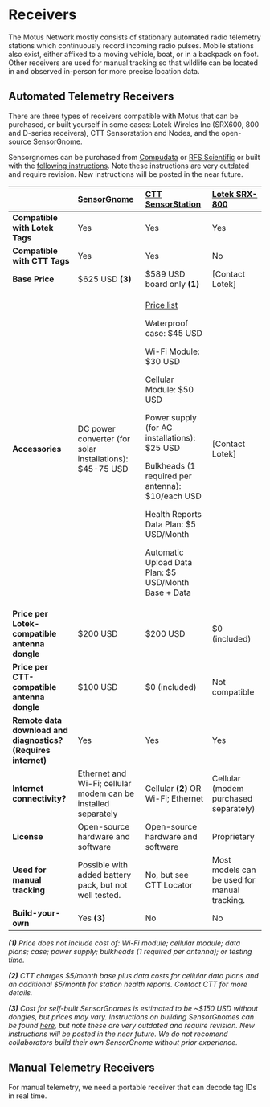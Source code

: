 # Receivers

The Motus Network mostly consists of stationary automated radio telemetry stations which continuously record incoming radio pulses. Mobile stations also exist, either affixed to a moving vehicle, boat, or in a backpack on foot. Other receivers are used for manual tracking so that wildlife can be located in and observed in-person for more precise location data.

## Automated Telemetry Receivers

There are three types of receivers compatible with Motus that can be purchased, or built yourself in some cases: Lotek Wireles Inc \(SRX600, 800 and D-series receivers\), CTT Sensorstation and Nodes, and the open-source SensorGnome.

Sensorgnomes can be purchased from [Compudata](https://compudata.ca/sensorgnome/) or [RFS Scientific](https://www.rfsscientific.com/) or built with the [following instructions](https://archived.sensorgnome.org/How_do_I_build_a_SensorGnome/). Note these instructions are very outdated and require revision. New instructions will be posted in the near future.

<table>
  <thead>
    <tr>
      <th style="text-align:left"></th>
      <th style="text-align:left"><a href="https://sensorgnome.org"><b>SensorGnome</b></a>
      </th>
      <th style="text-align:left"><a href="https://store.celltracktech.com/collections/wildlife-telemetry-products/products/ctt-sensorstation-for-sensorgnome-v-2-0"><b>CTT SensorStation</b></a>
      </th>
      <th style="text-align:left"><a href="https://www.lotek.com/products/srx800/"><b>Lotek SRX-800</b></a>
      </th>
    </tr>
  </thead>
  <tbody>
    <tr>
      <td style="text-align:left"><b>Compatible with Lotek Tags</b>
      </td>
      <td style="text-align:left">Yes</td>
      <td style="text-align:left">Yes</td>
      <td style="text-align:left">Yes</td>
    </tr>
    <tr>
      <td style="text-align:left"><b>Compatible with CTT Tags</b>
      </td>
      <td style="text-align:left">Yes</td>
      <td style="text-align:left">Yes</td>
      <td style="text-align:left">No</td>
    </tr>
    <tr>
      <td style="text-align:left"><b>Base Price</b>
      </td>
      <td style="text-align:left">$625 USD <b>(3)</b>
      </td>
      <td style="text-align:left">$589 USD board only <b>(1)</b>
      </td>
      <td style="text-align:left">[Contact Lotek]</td>
    </tr>
    <tr>
      <td style="text-align:left"><b>Accessories</b>
      </td>
      <td style="text-align:left">DC power converter (for solar installations): $45-75 USD</td>
      <td style="text-align:left">
        <p><a href="https://celltracktech.com/price-list/">Price list</a>
        </p>
        <p>Waterproof case: $45 USD</p>
        <p>Wi-Fi Module: $30 USD</p>
        <p>Cellular Module: $50 USD</p>
        <p>Power supply (for AC installations): $25 USD</p>
        <p>Bulkheads (1 required per antenna): $10/each USD</p>
        <p>Health Reports Data Plan: $5 USD/Month</p>
        <p>Automatic Upload Data Plan: $5 USD/Month Base + Data</p>
      </td>
      <td style="text-align:left">[Contact Lotek]</td>
    </tr>
    <tr>
      <td style="text-align:left"><b>Price per Lotek-compatible antenna dongle</b>
      </td>
      <td style="text-align:left">$200 USD</td>
      <td style="text-align:left">$200 USD</td>
      <td style="text-align:left">$0 (included)</td>
    </tr>
    <tr>
      <td style="text-align:left"><b>Price per CTT-compatible antenna dongle</b>
      </td>
      <td style="text-align:left">$100 USD</td>
      <td style="text-align:left">$0 (included)</td>
      <td style="text-align:left">Not compatible</td>
    </tr>
    <tr>
      <td style="text-align:left"><b>Remote data download and diagnostics? (Requires internet)</b>
      </td>
      <td style="text-align:left">Yes</td>
      <td style="text-align:left">Yes</td>
      <td style="text-align:left">Yes</td>
    </tr>
    <tr>
      <td style="text-align:left"><b>Internet connectivity?</b>
      </td>
      <td style="text-align:left">Ethernet and Wi-Fi; cellular modem can be installed separately</td>
      <td
      style="text-align:left">Cellular <b>(2)</b> OR Wi-Fi; Ethernet</td>
        <td style="text-align:left">Cellular (modem purchased separately)</td>
    </tr>
    <tr>
      <td style="text-align:left"><b>License</b>
      </td>
      <td style="text-align:left">Open-source hardware and software</td>
      <td style="text-align:left">Open-source hardware and software</td>
      <td style="text-align:left">Proprietary</td>
    </tr>
    <tr>
      <td style="text-align:left"><b>Used for manual tracking</b>
      </td>
      <td style="text-align:left">Possible with added battery pack, but not well tested.</td>
      <td style="text-align:left">No, but see CTT Locator</td>
      <td style="text-align:left">Most models can be used for manual tracking.</td>
    </tr>
    <tr>
      <td style="text-align:left"><b>Build-your-own</b>
      </td>
      <td style="text-align:left">Yes <b>(3)</b>
      </td>
      <td style="text-align:left">No</td>
      <td style="text-align:left">No</td>
    </tr>
  </tbody>
</table>

_**\(1\)** Price does not include cost of: Wi-Fi module; cellular module; data plans; case; power supply; bulkheads \(1 required per antenna\); or testing time._

_**\(2\)** CTT charges $5/month base plus data costs for cellular data plans and an additional $5/month for station health reports. Contact CTT for more details._

_**\(3\)** Cost for self-built SensorGnomes is estimated to be ~$150 USD without dongles, but prices may vary. Instructions on building SensorGnomes can be found_ [_here_](https://archived.sensorgnome.org/How_do_I_build_a_SensorGnome/)_, but note these are very outdated and require revision. New instructions will be posted in the near future. We do not recomend collaborators build their own SensorGnome without prior experience._

## Manual Telemetry Receivers

For manual telemetry, we need a portable receiver that can decode tag IDs in real time.

